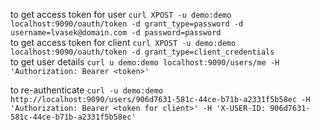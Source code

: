 to get access token for user ```curl XPOST -u demo:demo localhost:9090/oauth/token -d grant_type=password -d username=lvasek@domain.com -d password=password```   
to get access token for client ```curl XPOST -u demo:demo localhost:9090/oauth/token -d grant_type=client_credentials```   
to get user details ```curl u demo:demo localhost:9090/users/me -H 'Authorization: Bearer <token>'```  

to re-authenticate ```curl -u demo:demo http://localhost:9090/users/906d7631-581c-44ce-b71b-a2331f5b58ec -H 'Authorization: Bearer <token for client>' -H 'X-USER-ID: 906d7631-581c-44ce-b71b-a2331f5b58ec'```